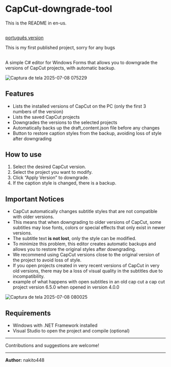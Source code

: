 # CapCut-downgrade-tool

This is the README in en-us.

##

[português version](README-pt-br)

This is my first published project, sorry for any bugs

##

A simple C# editor for Windows Forms that allows you to downgrade the versions of CapCut projects, with automatic backup.

![Captura de tela 2025-07-08 075229](https://github.com/user-attachments/assets/d12d1f1a-dff8-4e3f-ae06-cef117a42422)


## Features

- Lists the installed versions of CapCut on the PC (only the first 3 numbers of the version)
- Lists the saved CapCut projects
- Downgrades the versions to the selected projects
- Automatically backs up the draft_content.json file before any changes
- Button to restore caption styles from the backup, avoiding loss of style after downgrading

## How to use

1. Select the desired CapCut version.
2. Select the project you want to modify.
3. Click “Apply Version” to downgrade.
4. If the caption style is changed, there is a backup.

## Important Notices

- CapCut automatically changes subtitle styles that are not compatible with older versions.
- This means that when downgrading to older versions of CapCut, some subtitles may lose fonts, colors or special effects that only exist in newer versions.
- The subtitle text **is not lost**, only the style can be modified.
- To minimize this problem, this editor creates automatic backups and allows you to restore the original styles after downgrading.
- We recommend using CapCut versions close to the original version of the project to avoid loss of style.
- If you open projects created in very recent versions of CapCut in very old versions, there may be a loss of visual quality in the subtitles due to incompatibility.
- example of what happens with open subtitles in an old cap cut a cap cut project version 6.5.0 when opened in version 4.0.0
  
 ![Captura de tela 2025-07-08 080025](https://github.com/user-attachments/assets/3b2ae8f1-e572-4670-b19f-72b0693cd77a)

## Requirements

- Windows with .NET Framework installed
- Visual Studio to open the project and compile (optional)

---
Contributions and suggestions are welcome!

---
**Author:** nakito448
